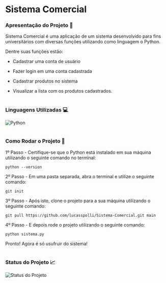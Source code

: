 # Sistema Comercial
### Apresentação do Projeto 📄
Sistema Comercial é uma aplicação de um sistema desenvolvido para fins universitários com diversas funções utilizando como linguagem o Python.

Dentre suas funções estão:
- Cadastrar uma conta de usuário

- Fazer login em uma conta cadastrada

- Cadastrar produtos no sistema

- Visualizar a lista com os produtos cadastrados.
#
### Linguagens Utilizadas 💻
![Python](http://ForTheBadge.com/images/badges/made-with-python.svg)
#
### Como Rodar o Projeto 💽
1º Passo - Certifique-se que o Python está instalado em sua máquina utilizando o seguinte comando no terminal:

```
python --version
```

2º Passo - Em uma pasta separada, abra o terminal e utilize o seguinte comando:

```
git init
```

3º Passo - Após isto, clone o projeto para a sua máquina utilizando o seguinte comando:

```
git pull https://github.com/lucasspolli/Sistema-Comercial.git main
```

4º Passo - E depois rode o projeto utilizando o seguinte comando:

```
python sistema.py
```
Pronto! Agora é só usufruir do sistema!
#
### Status do Projeto 📈
![Status do Projeto](https://camo.githubusercontent.com/b5a5286a1307e2060dff73e5d146b4dcdc6e705f5256a860eb809bb6e904af23/687474703a2f2f696d672e736869656c64732e696f2f7374617469632f76313f6c6162656c3d537461747573266d6573736167653d46696e697368656426636f6c6f723d677265656e267374796c653d666c6174)
